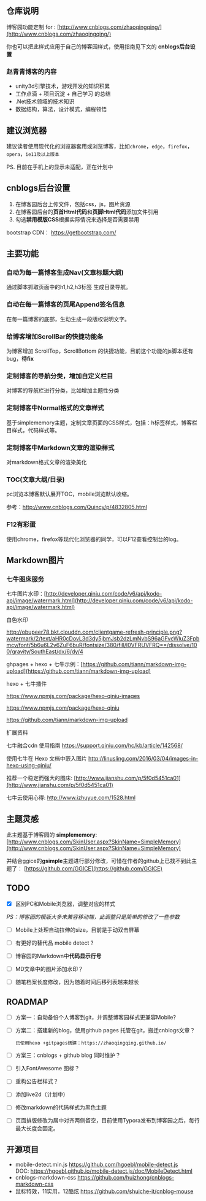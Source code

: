## 仓库说明
博客园功能定制 for : [http://www.cnblogs.com/zhaoqingqing/](http://www.cnblogs.com/zhaoqingqing/)  

你也可以把此样式应用于自己的博客园样式，使用指南见下文的 **cnblogs后台设置**

### 赵青青博客的内容

- unity3d引擎技术，游戏开发的知识积累
- 工作点滴 + 项目沉淀 + 自己学习 的总结
- .Net技术领域的技术知识
- 数据结构，算法，设计模式，编程领悟

## 建议浏览器

建议读者使用现代化的浏览器套用或浏览博客，比如`chrome`，`edge`，`firefox`，`opera`，`ie11及以上版本`

PS. 目前在手机上的显示未适配，正在计划中



## cnblogs后台设置

1. 在博客园后台上传文件，包括css，js，图片资源
2. 在博客园后台的**页首Html代码**和**页脚Html代码**添加文件引用
3. 勾选**禁用模版CSS**根据实际情况来选择是否需要禁用

bootstrap CDN： https://getbootstrap.com/

## 主要功能

### 自动为每一篇博客生成Nav(文章标题大纲)
通过脚本抓取页面中的h1,h2,h3标签 生成目录导航。

### 自动在每一篇博客的页尾Append签名信息
在每一篇博客的底部，生动生成一段版权说明文字。

### 给博客增加ScrollBar的快捷功能条
为博客增加 ScrollTop，ScrollBottom 的快捷功能，目前这个功能的js脚本还有bug，**待fix**

### 定制博客的导航分类，增加自定义栏目
对博客的导航栏进行分类，比如增加主题性分类

### 定制博客中Normal格式的文章样式
基于simplememory主题，定制文章页面的CSS样式，包括：h标签样式，博客栏目样式，代码样式等。

### 定制博客中Markdown文章的渲染样式
对markdown格式文章的渲染美化

### TOC(文章大纲/目录)

pc浏览本博客默认展开TOC，mobile浏览默认收缩。

参考：http://www.cnblogs.com/Quincy/p/4832805.html

### F12有彩蛋

使用chrome，firefox等现代化浏览器的同学，可以F12查看控制台的log。

## Markdown图片

### 七牛图床服务

七牛图片水印：[http://developer.qiniu.com/code/v6/api/kodo-api/image/watermark.html](http://developer.qiniu.com/code/v6/api/kodo-api/image/watermark.html)

白色水印

http://obupeer78.bkt.clouddn.com/clientgame-refresh-principle.png?watermark/2/text/aHR0cDovL3d3dy5jbmJsb2dzLmNvbS96aGFvcWluZ3Fpbmcv/font/5b6u6L2v6ZuF6buR/fontsize/380/fill/I0VFRUVFRQ==/dissolve/100/gravity/SouthEast/dx/6/dy/4

ghpages + hexo + 七牛示例：[https://github.com/tiann/markdown-img-upload](https://github.com/tiann/markdown-img-upload)

hexo + 七牛插件

https://www.npmjs.com/package/hexo-qiniu-images

https://www.npmjs.com/package/hexo-qiniu

https://github.com/tiann/markdown-img-upload

扩展资料

七牛融合cdn 使用指南 https://support.qiniu.com/hc/kb/article/142568/

使用七牛在 Hexo 文档中嵌入图片 http://linusling.com/2016/03/04/images-in-hexo-using-qiniu/

推荐一个稳定而强大的图床: [http://www.jianshu.com/p/5f0d5451ca01](http://www.jianshu.com/p/5f0d5451ca01)

七牛云使用心得: http://www.izhuyue.com/1528.html

## 主题灵感

此主题基于博客园的 **simplememory**: [http://www.cnblogs.com/SkinUser.aspx?SkinName=SimpleMemory](http://www.cnblogs.com/SkinUser.aspx?SkinName=SimpleMemory)

并结合ggice的**gsimple**主题进行部分修改，可惜在作者的github上已找不到此主题了： [https://github.com/GGICE](https://github.com/GGICE)

## TODO

- [x] 区别PC和Mobile浏览器，调整对应的样式 

​        *PS：博客园的模版大多未兼容移动端，此调整只是简单的修改了一些参数*

- [ ] Mobile上处理自动拉伸的size，目前是手动双击屏幕

- [ ] 有更好的替代品 mobile detect ?

- [ ] 博客园的Markdown中**代码显示行号**

- [ ] MD文章中的图片添加水印？

- [ ] 随笔档案长度修改，因为随着时间后移列表越来越长

  

## ROADMAP

- [ ] 方案一：自动备份个人博客到git，并调整博客园样式更兼容Mobile?

- [ ] 方案二：搭建新的blog，使用github pages 托管在git，搬迁cnblogs文章？

      已使用hexo +gitpages搭建：https://zhaoqingqing.github.io/

- [ ] 方案三：cnblogs + github blog 同时维护？

- [ ] 引入FontAwesome 图标？

- [ ] 重构公告栏样式？

- [ ] 添加live2d（计划中）

- [ ] 修改markdown的代码样式为黑色主题

- [ ] 页面排版修改为居中对齐两侧留空，目前使用Typora发布到博客园之后，每行最大长度会固定。



## 开源项目

- mobile-detect.min.js https://github.com/hgoebl/mobile-detect.js
  <br/>​DOC: https://hgoebl.github.io/mobile-detect.js/doc/MobileDetect.html
- cnblogs-markdown-css  https://github.com/huizhong/cnblogs-markdown-css
- 鼠标特效，11实用，12酷炫 https://github.com/shuiche-it/cnblog-mouse

